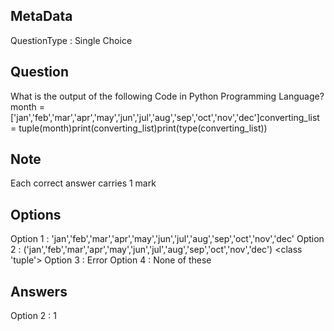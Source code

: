 ## MetaData
QuestionType : Single Choice

## Question
What is the output of the following Code in Python Programming Language?</br> month = ['jan','feb','mar','apr','may','jun','jul','aug','sep','oct','nov','dec']converting_list = tuple(month)print(converting_list)print(type(converting_list))

## Note
Each correct answer carries 1 mark

## Options
Option 1 : 'jan','feb','mar','apr','may','jun','jul','aug','sep','oct','nov','dec'
Option 2 : ('jan','feb','mar','apr','may','jun','jul','aug','sep','oct','nov','dec') <class 'tuple'>
Option 3 : Error
Option 4 : None of these

## Answers
Option 2 : 1
